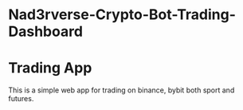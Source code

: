# Nad3rverse-Crypto-Bot-Trading-Dashboard

# Trading App

This is a simple web app for trading on binance, bybit both sport and futures.
